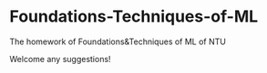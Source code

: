 # Foundations-Techniques-of-ML
The homework of Foundations&amp;Techniques of ML of NTU

Welcome any suggestions!
